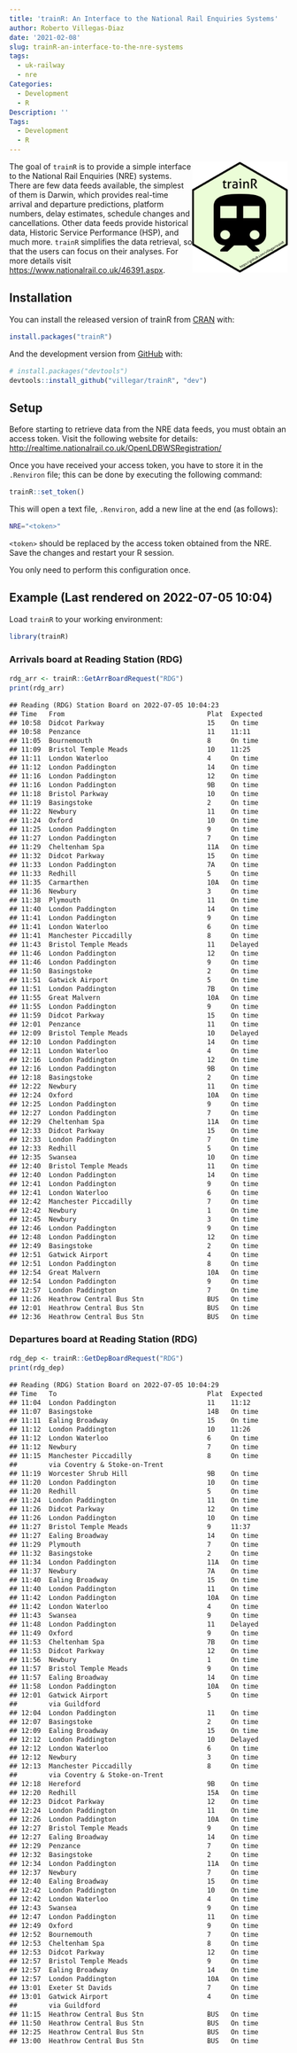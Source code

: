```yaml
---
title: 'trainR: An Interface to the National Rail Enquiries Systems'
author: Roberto Villegas-Diaz
date: '2021-02-08'
slug: trainR-an-interface-to-the-nre-systems
tags:
  - uk-railway
  - nre
Categories:
  - Development
  - R
Description: ''
Tags:
  - Development
  - R
---
```


<img src="https://raw.githubusercontent.com/villegar/trainR/main/inst/images/logo.png" alt="logo" align="right" height=200px/>

The goal of `trainR` is to provide a simple interface to the 
National Rail Enquiries (NRE) systems. There are few data feeds 
available, the simplest of them is Darwin, which provides real-time 
arrival and departure predictions, platform numbers, delay estimates, 
schedule changes and cancellations. Other data feeds provide historical 
data, Historic Service Performance (HSP), and much more. `trainR` 
simplifies the data retrieval, so that the users can focus on their 
analyses. For more details visit 
https://www.nationalrail.co.uk/46391.aspx.

## Installation

You can install the released version of trainR from [CRAN](https://CRAN.R-project.org) with:

``` r
install.packages("trainR")
```

And the development version from [GitHub](https://github.com/) with:

``` r
# install.packages("devtools")
devtools::install_github("villegar/trainR", "dev")
```

## Setup
Before starting to retrieve data from the NRE data feeds, you must obtain an access token. 
Visit the following website for details: http://realtime.nationalrail.co.uk/OpenLDBWSRegistration/

Once you have received your access token, you have to store it in the `.Renviron` file; this can be 
done by executing the following command:


```r
trainR::set_token()
```

This will open a text file, `.Renviron`, add a new line at the end (as follows):

```bash
NRE="<token>"
```

`<token>` should be replaced by the access token obtained from the NRE. Save the changes and restart 
your R session.

You only need to perform this configuration once.

## Example (Last rendered on 2022-07-05 10:04)

Load `trainR` to your working environment:

```r
library(trainR)
```

### Arrivals board at Reading Station (RDG)


```r
rdg_arr <- trainR::GetArrBoardRequest("RDG")
print(rdg_arr)
```

```
## Reading (RDG) Station Board on 2022-07-05 10:04:23
## Time   From                                    Plat  Expected
## 10:58  Didcot Parkway                          15    On time
## 10:58  Penzance                                11    11:11
## 11:05  Bournemouth                             8     On time
## 11:09  Bristol Temple Meads                    10    11:25
## 11:11  London Waterloo                         4     On time
## 11:12  London Paddington                       14    On time
## 11:16  London Paddington                       12    On time
## 11:16  London Paddington                       9B    On time
## 11:18  Bristol Parkway                         10    On time
## 11:19  Basingstoke                             2     On time
## 11:22  Newbury                                 11    On time
## 11:24  Oxford                                  10    On time
## 11:25  London Paddington                       9     On time
## 11:27  London Paddington                       7     On time
## 11:29  Cheltenham Spa                          11A   On time
## 11:32  Didcot Parkway                          15    On time
## 11:33  London Paddington                       7A    On time
## 11:33  Redhill                                 5     On time
## 11:35  Carmarthen                              10A   On time
## 11:36  Newbury                                 3     On time
## 11:38  Plymouth                                11    On time
## 11:40  London Paddington                       14    On time
## 11:41  London Paddington                       9     On time
## 11:41  London Waterloo                         6     On time
## 11:41  Manchester Piccadilly                   8     On time
## 11:43  Bristol Temple Meads                    11    Delayed
## 11:46  London Paddington                       12    On time
## 11:46  London Paddington                       9     On time
## 11:50  Basingstoke                             2     On time
## 11:51  Gatwick Airport                         5     On time
## 11:51  London Paddington                       7B    On time
## 11:55  Great Malvern                           10A   On time
## 11:55  London Paddington                       9     On time
## 11:59  Didcot Parkway                          15    On time
## 12:01  Penzance                                11    On time
## 12:09  Bristol Temple Meads                    10    Delayed
## 12:10  London Paddington                       14    On time
## 12:11  London Waterloo                         4     On time
## 12:16  London Paddington                       12    On time
## 12:16  London Paddington                       9B    On time
## 12:18  Basingstoke                             2     On time
## 12:22  Newbury                                 11    On time
## 12:24  Oxford                                  10A   On time
## 12:25  London Paddington                       9     On time
## 12:27  London Paddington                       7     On time
## 12:29  Cheltenham Spa                          11A   On time
## 12:33  Didcot Parkway                          15    On time
## 12:33  London Paddington                       7     On time
## 12:33  Redhill                                 5     On time
## 12:35  Swansea                                 10    On time
## 12:40  Bristol Temple Meads                    11    On time
## 12:40  London Paddington                       14    On time
## 12:41  London Paddington                       9     On time
## 12:41  London Waterloo                         6     On time
## 12:42  Manchester Piccadilly                   7     On time
## 12:42  Newbury                                 1     On time
## 12:45  Newbury                                 3     On time
## 12:46  London Paddington                       9     On time
## 12:48  London Paddington                       12    On time
## 12:49  Basingstoke                             2     On time
## 12:51  Gatwick Airport                         4     On time
## 12:51  London Paddington                       8     On time
## 12:54  Great Malvern                           10A   On time
## 12:54  London Paddington                       9     On time
## 12:57  London Paddington                       7     On time
## 11:26  Heathrow Central Bus Stn                BUS   On time
## 12:01  Heathrow Central Bus Stn                BUS   On time
## 12:36  Heathrow Central Bus Stn                BUS   On time
```

### Departures board at Reading Station (RDG)


```r
rdg_dep <- trainR::GetDepBoardRequest("RDG")
print(rdg_dep)
```

```
## Reading (RDG) Station Board on 2022-07-05 10:04:29
## Time   To                                      Plat  Expected
## 11:04  London Paddington                       11    11:12
## 11:07  Basingstoke                             14B   On time
## 11:11  Ealing Broadway                         15    On time
## 11:12  London Paddington                       10    11:26
## 11:12  London Waterloo                         6     On time
## 11:12  Newbury                                 7     On time
## 11:15  Manchester Piccadilly                   8     On time
##        via Coventry & Stoke-on-Trent           
## 11:19  Worcester Shrub Hill                    9B    On time
## 11:20  London Paddington                       10    On time
## 11:20  Redhill                                 5     On time
## 11:24  London Paddington                       11    On time
## 11:26  Didcot Parkway                          12    On time
## 11:26  London Paddington                       10    On time
## 11:27  Bristol Temple Meads                    9     11:37
## 11:27  Ealing Broadway                         14    On time
## 11:29  Plymouth                                7     On time
## 11:32  Basingstoke                             2     On time
## 11:34  London Paddington                       11A   On time
## 11:37  Newbury                                 7A    On time
## 11:40  Ealing Broadway                         15    On time
## 11:40  London Paddington                       11    On time
## 11:42  London Paddington                       10A   On time
## 11:42  London Waterloo                         4     On time
## 11:43  Swansea                                 9     On time
## 11:48  London Paddington                       11    Delayed
## 11:49  Oxford                                  9     On time
## 11:53  Cheltenham Spa                          7B    On time
## 11:53  Didcot Parkway                          12    On time
## 11:56  Newbury                                 1     On time
## 11:57  Bristol Temple Meads                    9     On time
## 11:57  Ealing Broadway                         14    On time
## 11:58  London Paddington                       10A   On time
## 12:01  Gatwick Airport                         5     On time
##        via Guildford                           
## 12:04  London Paddington                       11    On time
## 12:07  Basingstoke                             2     On time
## 12:09  Ealing Broadway                         15    On time
## 12:12  London Paddington                       10    Delayed
## 12:12  London Waterloo                         6     On time
## 12:12  Newbury                                 3     On time
## 12:13  Manchester Piccadilly                   8     On time
##        via Coventry & Stoke-on-Trent           
## 12:18  Hereford                                9B    On time
## 12:20  Redhill                                 15A   On time
## 12:23  Didcot Parkway                          12    On time
## 12:24  London Paddington                       11    On time
## 12:26  London Paddington                       10A   On time
## 12:27  Bristol Temple Meads                    9     On time
## 12:27  Ealing Broadway                         14    On time
## 12:29  Penzance                                7     On time
## 12:32  Basingstoke                             2     On time
## 12:34  London Paddington                       11A   On time
## 12:37  Newbury                                 7     On time
## 12:40  Ealing Broadway                         15    On time
## 12:42  London Paddington                       10    On time
## 12:42  London Waterloo                         4     On time
## 12:43  Swansea                                 9     On time
## 12:47  London Paddington                       11    On time
## 12:49  Oxford                                  9     On time
## 12:52  Bournemouth                             7     On time
## 12:53  Cheltenham Spa                          8     On time
## 12:53  Didcot Parkway                          12    On time
## 12:57  Bristol Temple Meads                    9     On time
## 12:57  Ealing Broadway                         14    On time
## 12:57  London Paddington                       10A   On time
## 13:01  Exeter St Davids                        7     On time
## 13:01  Gatwick Airport                         4     On time
##        via Guildford                           
## 11:15  Heathrow Central Bus Stn                BUS   On time
## 11:50  Heathrow Central Bus Stn                BUS   On time
## 12:25  Heathrow Central Bus Stn                BUS   On time
## 13:00  Heathrow Central Bus Stn                BUS   On time
```
